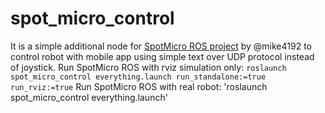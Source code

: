 # spot_micro_control

It is a simple additional node for [SpotMicro ROS project](https://github.com/mike4192/spotMicro) by
@mike4192 to control robot with mobile app using simple text over UDP protocol instead of joystick.
Run SpotMicro ROS with rviz simulation only:
`roslaunch spot_micro_control everything.launch run_standalone:=true run_rviz:=true`
Run SpotMicro ROS with real robot:
'roslaunch spot_micro_control everything.launch'
